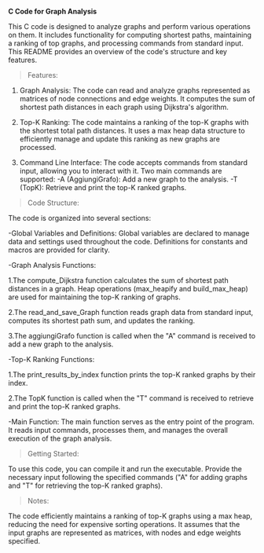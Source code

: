 **C Code for Graph Analysis**

This C code is designed to analyze graphs and perform various operations on them. It includes functionality for computing shortest paths, maintaining a ranking of top graphs, and processing commands from standard input. This README provides an overview of the code's structure and key features.

>Features:
1. Graph Analysis:
The code can read and analyze graphs represented as matrices of node connections and edge weights. It computes the sum of shortest path distances in each graph using Dijkstra's algorithm.

2. Top-K Ranking:
The code maintains a ranking of the top-K graphs with the shortest total path distances. It uses a max heap data structure to efficiently manage and update this ranking as new graphs are processed.

3. Command Line Interface:
The code accepts commands from standard input, allowing you to interact with it. Two main commands are supported:
-A (AggiungiGrafo): Add a new graph to the analysis.
-T (TopK): Retrieve and print the top-K ranked graphs.


>Code Structure:

The code is organized into several sections:

-Global Variables and Definitions:
Global variables are declared to manage data and settings used throughout the code.
Definitions for constants and macros are provided for clarity.

-Graph Analysis Functions:

1.The compute_Dijkstra function calculates the sum of shortest path distances in a graph.
Heap operations (max_heapify and build_max_heap) are used for maintaining the top-K ranking of graphs.

2.The read_and_save_Graph function reads graph data from standard input, computes its shortest path sum, and updates the ranking.

3.The aggiungiGrafo function is called when the "A" command is received to add a new graph to the analysis.

-Top-K Ranking Functions:

1.The print_results_by_index function prints the top-K ranked graphs by their index.

2.The TopK function is called when the "T" command is received to retrieve and print the top-K ranked graphs.

-Main Function:
The main function serves as the entry point of the program.
It reads input commands, processes them, and manages the overall execution of the graph analysis.

>Getting Started:

To use this code, you can compile it and run the executable. Provide the necessary input following the specified commands ("A" for adding graphs and "T" for retrieving the top-K ranked graphs).

>Notes:

The code efficiently maintains a ranking of top-K graphs using a max heap, reducing the need for expensive sorting operations.
It assumes that the input graphs are represented as matrices, with nodes and edge weights specified.

